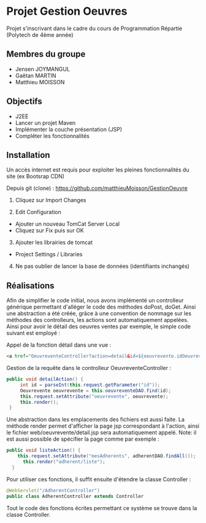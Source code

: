 # Projet Gestion Oeuvres
Projet s'inscrivant dans le cadre du cours de Programmation Répartie (Polytech de 4ème année)
## Membres du groupe
* Jensen JOYMANGUL
* Gaëtan MARTIN
* Matthieu MOISSON
## Objectifs
* J2EE
* Lancer un projet Maven
* Implémenter la couche présentation (JSP)
* Compléter les fonctionnalités
## Installation

Un accès internet est requis pour exploiter les pleines 
fonctionnalités du site (ex Bootsrap CDN)

Depuis git (clone) : 
https://github.com/matthieuMoisson/GestionOeuvre
1. Cliquez sur Import Changes

2. Edit Configuration
 * Ajouter un nouveau TomCat Server Local
 * Cliquez sur Fix puis sur OK

3. Ajouter les librairies de tomcat
 * Project Settings / Libraries
 
4. Ne pas oublier de lancer la base de données (identifiants inchangés)

## Réalisations
Afin de simplifier le code initial, nous avons implémenté un controlleur 
générique permettant d'alléger le code des méthodes doPost, doGet. 
Ainsi une abstraction a été créée, grâce à une convention de nommage sur 
les méthodes des controlleurs, les actions sont automatiquement appelées.
Ainsi pour avoir le détail des oeuvres ventes par exemple, le simple code 
suivant est employé :

Appel de la fonction détail dans une vue :
```html
<a href="OeuvreventeController?action=detail&id=${oeuvrevente.idOeuvrevente}" ...
```
Gestion de la requête dans le controlleur OeuvreventeController :
```java
public void detailAction() {
     int id = parseInt(this.request.getParameter("id"));
     Oeuvrevente oeuvrevente = this.oeuvreventeDAO.find(id);
     this.request.setAttribute("oeuvrevente", oeuvrevente);
     this.render();
 }
 ```
 Une abstraction dans les emplacements des fichiers est aussi faite. 
 La méthode render permet d'afficher la page jsp correspondant à l'action, 
 ainsi le fichier web/oeuvrevente/detail.jsp sera automatiquement appelé. 
 Note: il est aussi possible de spécifier la page comme par exemple : 
 ```java
 public void listeAction() {
     this.request.setAttribute("mesAdherents", adherentDAO.findAll());
       this.render("adherent/liste");
   }
```

Pour utiliser ces fonctions, il suffit ensuite d'étendre la classe Controller :
 ```java
@WebServlet("/AdherentController")
public class AdherentController extends Controller
```

Tout le code des fonctions écrites permettant ce système se trouve
 dans la classe Controller.
 
 


